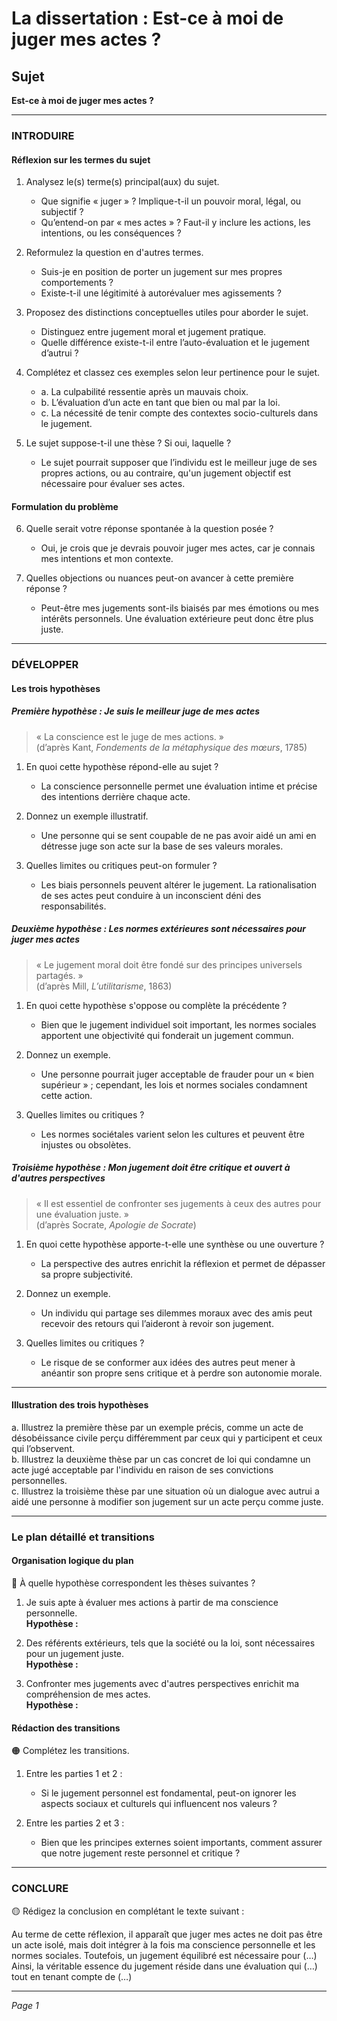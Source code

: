 # La dissertation : Est-ce à moi de juger mes actes ?

## Sujet
**Est-ce à moi de juger mes actes ?**

---

### INTRODUIRE

#### Réflexion sur les termes du sujet

1. Analysez le(s) terme(s) principal(aux) du sujet. 
   - Que signifie « juger » ? Implique-t-il un pouvoir moral, légal, ou subjectif ?
   - Qu’entend-on par « mes actes » ? Faut-il y inclure les actions, les intentions, ou les conséquences ?
   
2. Reformulez la question en d'autres termes.
   - Suis-je en position de porter un jugement sur mes propres comportements ?
   - Existe-t-il une légitimité à autorévaluer mes agissements ?

3. Proposez des distinctions conceptuelles utiles pour aborder le sujet.
   - Distinguez entre jugement moral et jugement pratique.
   - Quelle différence existe-t-il entre l’auto-évaluation et le jugement d’autrui ?

4. Complétez et classez ces exemples selon leur pertinence pour le sujet.
   - a. La culpabilité ressentie après un mauvais choix.
   - b. L’évaluation d’un acte en tant que bien ou mal par la loi.
   - c. La nécessité de tenir compte des contextes socio-culturels dans le jugement.
   
5. Le sujet suppose-t-il une thèse ? Si oui, laquelle ?
   - Le sujet pourrait supposer que l’individu est le meilleur juge de ses propres actions, ou au contraire, qu'un jugement objectif est nécessaire pour évaluer ses actes.

#### Formulation du problème

6. Quelle serait votre réponse spontanée à la question posée ?
   - Oui, je crois que je devrais pouvoir juger mes actes, car je connais mes intentions et mon contexte. 

7. Quelles objections ou nuances peut-on avancer à cette première réponse ?
   - Peut-être mes jugements sont-ils biaisés par mes émotions ou mes intérêts personnels. Une évaluation extérieure peut donc être plus juste.

---

### DÉVELOPPER

#### Les trois hypothèses

##### Première hypothèse : Je suis le meilleur juge de mes actes

> « La conscience est le juge de mes actions. »  
> (d’après Kant, *Fondements de la métaphysique des mœurs*, 1785)

1. En quoi cette hypothèse répond-elle au sujet ?
   - La conscience personnelle permet une évaluation intime et précise des intentions derrière chaque acte.
   
2. Donnez un exemple illustratif.
   - Une personne qui se sent coupable de ne pas avoir aidé un ami en détresse juge son acte sur la base de ses valeurs morales.

3. Quelles limites ou critiques peut-on formuler ?
   - Les biais personnels peuvent altérer le jugement. La rationalisation de ses actes peut conduire à un inconscient déni des responsabilités.

##### Deuxième hypothèse : Les normes extérieures sont nécessaires pour juger mes actes

> « Le jugement moral doit être fondé sur des principes universels partagés. »  
> (d’après Mill, *L’utilitarisme*, 1863)

1. En quoi cette hypothèse s'oppose ou complète la précédente ?
   - Bien que le jugement individuel soit important, les normes sociales apportent une objectivité qui fonderait un jugement commun.

2. Donnez un exemple.
   - Une personne pourrait juger acceptable de frauder pour un « bien supérieur » ; cependant, les lois et normes sociales condamnent cette action.

3. Quelles limites ou critiques ?
   - Les normes sociétales varient selon les cultures et peuvent être injustes ou obsolètes.

##### Troisième hypothèse : Mon jugement doit être critique et ouvert à d'autres perspectives

> « Il est essentiel de confronter ses jugements à ceux des autres pour une évaluation juste. »  
> (d’après Socrate, *Apologie de Socrate*)

1. En quoi cette hypothèse apporte-t-elle une synthèse ou une ouverture ?
   - La perspective des autres enrichit la réflexion et permet de dépasser sa propre subjectivité.

2. Donnez un exemple.
   - Un individu qui partage ses dilemmes moraux avec des amis peut recevoir des retours qui l’aideront à revoir son jugement.

3. Quelles limites ou critiques ?
   - Le risque de se conformer aux idées des autres peut mener à anéantir son propre sens critique et à perdre son autonomie morale.

---

#### Illustration des trois hypothèses

a. Illustrez la première thèse par un exemple précis, comme un acte de désobéissance civile perçu différemment par ceux qui y participent et ceux qui l’observent.  
b. Illustrez la deuxième thèse par un cas concret de loi qui condamne un acte jugé acceptable par l'individu en raison de ses convictions personnelles.  
c. Illustrez la troisième thèse par une situation où un dialogue avec autrui a aidé une personne à modifier son jugement sur un acte perçu comme juste.

---

### Le plan détaillé et transitions

#### Organisation logique du plan

🔴 À quelle hypothèse correspondent les thèses suivantes ?

1. Je suis apte à évaluer mes actions à partir de ma conscience personnelle.  
   **Hypothèse :** 
   
2. Des référents extérieurs, tels que la société ou la loi, sont nécessaires pour un jugement juste.  
   **Hypothèse :** 
   
3. Confronter mes jugements avec d'autres perspectives enrichit ma compréhension de mes actes.  
   **Hypothèse :** 

#### Rédaction des transitions

🟠 Complétez les transitions.

1. Entre les parties 1 et 2 :  
   - Si le jugement personnel est fondamental, peut-on ignorer les aspects sociaux et culturels qui influencent nos valeurs ?
   
2. Entre les parties 2 et 3 :  
   - Bien que les principes externes soient importants, comment assurer que notre jugement reste personnel et critique ?

---

### CONCLURE

🟡 Rédigez la conclusion en complétant le texte suivant :

Au terme de cette réflexion, il apparaît que juger mes actes ne doit pas être un acte isolé, mais doit intégrer à la fois ma conscience personnelle et les normes sociales. Toutefois, un jugement équilibré est nécessaire pour (…) Ainsi, la véritable essence du jugement réside dans une évaluation qui (…) tout en tenant compte de (…) 

--- 

*Page 1*